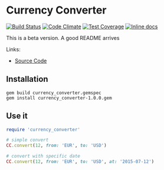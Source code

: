 # Currency Converter

[![Build Status](https://travis-ci.org/gearnode/currency_converter.svg)](https://travis-ci.org/gearnode/currency_converter)
[![Code Climate](https://codeclimate.com/github/gearnode/currency_converter/badges/gpa.svg)](https://codeclimate.com/github/gearnode/currency_converter)
[![Test Coverage](https://codeclimate.com/github/gearnode/currency_converter/badges/coverage.svg)](https://codeclimate.com/github/gearnode/currency_converter/coverage)
[![Inline docs](http://inch-ci.org/github/gearnode/currency_converter.svg?branch=master)](http://inch-ci.org/github/gearnode/currency_converter)

This is a beta version.
A good README arrives

Links:

- [Source Code](https://github.com/gearnode/currency_converter)

## Installation

``` shell
gem build currency_converter.gemspec
gem install currency_converter-1.0.0.gem
```

## Use it

``` ruby
require 'currency_converter'

# simple convert
CC.convert(12, from: 'EUR', to: 'USD')

# convert with specific date
CC.convert(12, from: 'EUR', to: 'USD', at: '2015-07-12')
```
